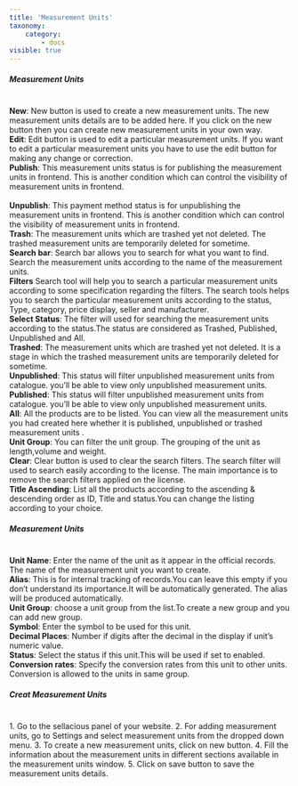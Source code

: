 ```yaml
---
title: 'Measurement Units'
taxonomy:
    category:
        - docs
visible: true
---
```


##### Measurement Units
<br>**New**: New button is used to create a new measurement units. The new measurement units details are to be added here. If you click on the new button then you can create new measurement units in your own way. 
<br>**Edit**: Edit button is used to edit a particular measurement units. If you want to edit a particular measurement units you have to use the edit button for making any change or correction.
<br>**Publish**: This measurement units status is for publishing the measurement units in frontend. This is another condition which can control the visibility of measurement units in frontend.  
<br>**Unpublish**: This payment method status is for unpublishing the measurement units in frontend. This is another condition which can control the visibility of measurement units in frontend. 
<br>**Trash**: The measurement units which are trashed yet not deleted. The trashed measurement units are temporarily deleted for sometime.
<br>**Search bar**: Search bar allows you to search for what you want to find. Search the measurement units according to the name of the measurement units.
<br>**Filters**
Search tool will help you to search a particular measurement units according to some specification regarding the filters. The search tools helps you to search the particular measurement units according to the status, Type, category, price display, seller and manufacturer.
<br>**Select Status**: The filter will used for searching the measurement units according to the status.The status are considered as Trashed, Published, Unpublished and All.
<br>**Trashed**: The measurement units which are trashed yet not deleted. It is a stage in which the trashed measurement units are temporarily deleted for sometime. 
<br>**Unpublished**: This status will filter unpublished measurement units from catalogue. you’ll be able to view only unpublished measurement units. 
<br>**Published**: This status will filter unpublished measurement units from catalogue. you’ll be able to view only unpublished measurement units. 
<br>**All**: All the products are to be listed. You can view all the  measurement units you had created here whether it is published, unpublished or trashed measurement units .
<br>**Unit Group**: You can filter the unit group. The grouping of the unit as length,volume and weight.
<br>**Clear**: Clear button is used to clear the search filters. The search filter will used to search easily according to the license. The main importance is to remove the search filters applied on the license.
<br>**Title Ascending**: List all the products according to the ascending & descending order as ID, Title and status.You can change the listing according to your choice.

##### Measurement Units
<br>**Unit Name**: Enter the name of the unit as it appear in the official records. The name of the measurement unit you want to create.
<br>**Alias**: This is for internal tracking of records.You can leave this empty if you don’t understand its importance.It will be automatically generated. The alias will be produced automatically.
<br>**Unit Group**: choose a unit group from the list.To create a new group and you can add new group.
<br>**Symbol**: Enter the symbol to be used for this unit.
<br>**Decimal Places**: Number if digits after the decimal in the display if unit’s numeric value.
<br>**Status**: Select the status if this unit.This will be used if set to enabled.
<br>**Conversion rates**: Specify the conversion rates from this unit to other units. Conversion is allowed to the units in same group.

##### Creat Measurement Units
<br>1. Go to the sellacious panel of your website.
2. For adding measurement units, go to Settings and select measurement units from the dropped down menu.
3. To create a new measurement units, click on new button.
4. Fill the information about the measurement units in different sections available in the measurement units window.
5. Click on save button to save the measurement units details.



